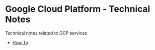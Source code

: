 # Google Cloud Platform - Technical Notes
Technical notes related to GCP services

* [How To](./HowTo.md)
